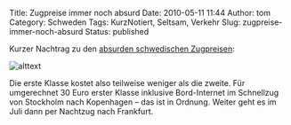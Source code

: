 Title: Zugpreise immer noch absurd
Date: 2010-05-11 11:44
Author: tom
Category: Schweden
Tags: KurzNotiert, Seltsam, Verkehr
Slug: zugpreise-immer-noch-absurd
Status: published

Kurzer Nachtrag zu den [absurden schwedischen
Zugpreisen](http://www.fiket.de/2009/09/04/zugreisen-absurd/):

![alttext](http://www.fiket.de/pic/sjpriser.jpg)

Die erste Klasse kostet also teilweise weniger als die zweite. Für
umgerechnet 30 Euro erster Klasse inklusive Bord-Internet im Schnellzug
von Stockholm nach Kopenhagen – das ist in Ordnung. Weiter geht es im
Juli dann per Nachtzug nach Frankfurt.

